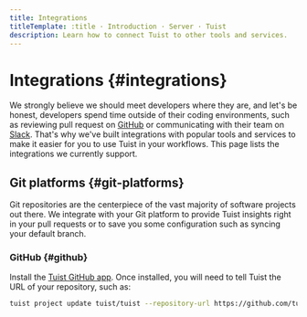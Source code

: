 ```yaml
---
title: Integrations
titleTemplate: :title · Introduction · Server · Tuist
description: Learn how to connect Tuist to other tools and services.
---
```


# Integrations {#integrations}

We strongly believe we should meet developers where they are, and let's be honest, developers spend time outside of their coding environments, such as reviewing pull request on [GitHub](https://github.com) or communicating with their team on [Slack](https://slack.com). That's why we've built integrations with popular tools and services to make it easier for you to use Tuist in your workflows. This page lists the integrations we currently support.

## Git platforms {#git-platforms}

Git repositories are the centerpiece of the vast majority of software projects out there. We integrate with your Git platform to provide Tuist insights right in your pull requests or to save you some configuration such as syncing your default branch.

### GitHub {#github}

Install the [Tuist GitHub app](https://github.com/marketplace/tuist). Once installed, you will need to tell Tuist the URL of your repository, such as:

```sh
tuist project update tuist/tuist --repository-url https://github.com/tuist/tuist
```
